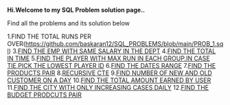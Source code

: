 **Hi.Welcome to my SQL Problem solution page..**  

Find all the problems and its solution below

1.FIND THE TOTAL RUNS PER OVER(https://github.com/baskaran12/SQL_PROBLEMS/blob/main/PROB_1.sql)
3.[FIND THE EMP WITH SAME SALARY IN THE DEPT](https://github.com/baskaran12/SQL_PROBLEMS/blob/main/PROB_3)
4.[FIND THE TOTAL IN TIME](https://github.com/baskaran12/SQL_PROBLEMS/blob/main/PROB_4.sql)
5.[FIND THE PLAYER WITH MAX RUN IN EACH GROUP.IN CASE TIE,PICK THE LOWEST PLAYER ID](https://github.com/baskaran12/SQL_PROBLEMS/blob/main/PROB_5)
6.[FIND THE DATES RANGE](https://github.com/baskaran12/SQL_PROBLEMS/blob/main/PROB_6)
7.[FIND THE PRODUCTS PAIR](https://github.com/baskaran12/SQL_PROBLEMS/blob/main/PROB_7)
8.[RECURSIVE CTE](https://github.com/baskaran12/SQL_PROBLEMS/blob/main/PROB_8)
9.[FIND NUMBER OF NEW AND OLD CUSTOMER ON A DAY](https://github.com/baskaran12/SQL_PROBLEMS/blob/main/PROB_9)
10.[FIND THE TOTAL AMOUNT EARNED BY USER](https://github.com/baskaran12/SQL_PROBLEMS/blob/main/PROB_10)
11.[FIND THE CITY WITH ONLY INCREASING CASES DAILY](https://github.com/baskaran12/SQL_PROBLEMS/blob/main/PROB_11)
12.[FIND THE BUDGET PRODCUTS PAIR](https://github.com/baskaran12/SQL_PROBLEMS/blob/main/PROB_12)
